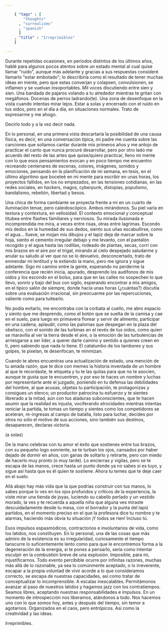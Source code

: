```yaml
--- 

    { "tags" : [
        "thoughts"
      , "surrealisms"
      , "spanish"
      ]
    , "title" : "Irreprimibles"
    }

--- 
```


Durante repetidas ocasiones, en períodos distintos de los últimos años, hablé para algunos pocos atentos sobre un estado mental al cual quise llamar "ruido", aunque más adelante y gracias a sus respuestas consideré llamarlo "estar embotado"; lo describiría como el resultado de tener muchas ideas en mente, pero que estas converjan y colapsen, convulsionen, se inflamen y se vuelvan insoportables. Mil voces discutiendo entre sien y sien. Una bandada de pajaros volando a tu alrededor mientras te gritan con megáfonos. Docenas de perros ladrando(te). Una zona de desenfoque en la vista cuando intentas mirar lejos. Estar a solas y encerrado con el ruido en tus oídos, pero en el día a día, en situaciones normales.
Trato de expresarme y me ahogo.

Decirlo todo y a la vez decir nada.

En lo personal, en una primera vista descartaría la posibilidad de una causa física, es decir, en una conversación típica, mi padre me cuenta sobre las canciones que solíamos cantar durante mis primeros años y me antojo de practicar el canto que nunca procuré desarrollar, pero por otro lado me acuerdo del resto de las artes que quise/quiero practicar, lleno mi mente con lo que esos pensamientos evocan y en poco tiempo me encuentro recreando centenares de escenas, colores, imágenes, sonidos y emociones, pensando en la planificación de mi semana, en tesis, en el último algoritmo que boceteé en mi mente para escribir en unas horas, los proyectos fallidos, en los no empezados, en las tensiones cotidianas, en las redes sociales, en hackers, magos, cyberpunk, distopias, populismo, bandalismo, rebelión, libertad y besos. 

Una chica de forma cambiante se proyecta frente a mi en un cuarto de iluminación tenue, pero caleidoscópico. Ambos mirándonos. Su piel varía en textura y contextura, en vellosidad. El contexto emocional y conceptual titubea entre flashes familiares y nerviosos. Su mirada ilusionada e incomprendida me mira, a veces entre risas, otras entre lagrimas. Escondo mis dedos en la humedad de sus dedos, siento sus uñas escabullirse, como el agua... llueve, se mojan mis dibujos y el lapiz deja de marcar sobre la hoja, siento el cemento irregular debajo y me levanto, con el pantalón recogido y el agua hasta las rodillas, rodeado de plantas, secas, corrí con mis brazos en el aire por el trigal, mirando al cielo despejado saludarme y anular su saludo al ver que no se lo devuelvo, desconcertado, trato de enmendar mi lentitud y le extiendo la mano, pero me ignora y sigue adelante. Sigo mi camino entre la gente, esperando no perderme la conferencia que recién inicia, apurado, desprendo los audifonos de mis oídos y los escondo en el bolso, para que en las calles no sospechen lo que llevo, sonrío y bajo del bus con sigilo, esperando encontrar a mis amigos, en el típico salón de siempre, donde hacía unas horas (¿cuántas?) discutía sobre una evaluación irracional, sin preocuarme por las repercuciones, valiente como para tuitearlo.

No podía evitarlo, me encontraba con la corbata al cuello, me abro espacio y siento que me desprendo, como el botón que se suelta de la camisa y cae en el suelo, para luego en primavera florear y servir de alimento, participar en una cadena, aplaudir, como las palomas que despegan en la plaza del obelisco, con el sonido de las turbinas en el revés de tus oidos, como quien se maravilla al ver la tierra desde el aire, o la emoción de las turbulencias de arriesgarse a ser lider, a querer darle camino y sentido a quienes creen en ti, pero sabiendo que nada lo tiene. El catatumbo de los tambores y sus golpes, te pixelan, te desenfocan, te minmizan.

Cuando te abres encuentras una actualización de estado, una mención de tu amada razón, que te dice con memes la historia inventada de un hombre al que le recordaste, te etiqueta y tu te las quitas para que no te asocien, aunque te gusta que te encuentren, y por eso te haces un nombre y luchas por representarte ante el juzgado, poniendo en tu defensa las debilidades del hombre, al que acusas, objetas tu participación, te protagonizas y consigues un elenco; un productor patrocina tu esfuerzo y te sientes librerado a la mitad, aún con tus ataduras subconscientes, que te hacen asumir que la realidad es injusta, vociferando atrocidades mientras intentas reniciar la partida, te tomas un tiempo y sientes como los competidores se aceleran, re-ingresas al campo de batalla, listo para luchar, decides por otros no sólo el motivo de sus acciones, sino también sus destinos, desaparecen, declaras victoria.

(a solas)

De la mano celebras con tu amor el éxito que sostienes entre tus brazos, con su pequeño logo sonriente, se te turban los ojos, cansados por haber dejado de dormir en años, con ganas de soltarlo y retirarte, pero con miedo de hacerlo muy pronto (o muy tarde). Lo encierras y vigilas, pero se te escapa de las manos, crece hasta un punto donde ya no sabes si es tuyo, y sigue así hasta que es él quien te sostiene. Ahora tu temes que te deje caer en el suelo.

Allá abajo hay más vida que la que podrías construir con tus manos, lo sabes porque lo ves en los ojos profundos y críticos de la experiencia, la viste mirar una tienda de joyas, luciendo su cabello perlado y un vestido morado, la ves y te recuerda a aquella niña que alguna ves miraste descuidadamente desde tu mesa, con el borrador y la punta del lapiz partidos, en el momento preciso en el que la profesora dice tu nombre y te alarmas, haciendo más obvia tu situación ¡Y todos se rien! Incluso tú.


Esos impulsos espasmódicos, contractorios e involuntarios de vida, como los latidos, nos constituyen. En lo personal, una de las cosas que más admiro de la existencia es su irregularidad, curiosamente el tiempo tanscurre lo suficentemente lento como para que le encontremos forma a la degeneración de la energía, si te pones a pensarlo, sería como intentar esculpir en la combustión breve de una explosión. Imposible, para mi, injustificarnos. Todo evento percibible ocurre por infinitas razones, muchas más allá de lo razonable, ya sea lo comúnmente aceptado, o lo irreverente, escapar a la propia voluntad de vivir acorde a lo que consideramos correcto, se escapa de nuestras capacidades, así como tratar de conceptualizar lo incomprensible. A escalas inescalables. Permitámonos avanzar al paso de nuestros latidos y hagamos jazz con los contratiempos. Seamos libres, aceptando nuestras responsabilidades e impulsos. En un momento de introspección nos liberamos, atándonos a todo. Nos hacemos uno con lo que somos hoy, antes y después del tiempo, sin temor a agotarnos. Organizados en el caos, pero entrópicos.
Así como la creatividad y las ideas.

Irreprimibles.
